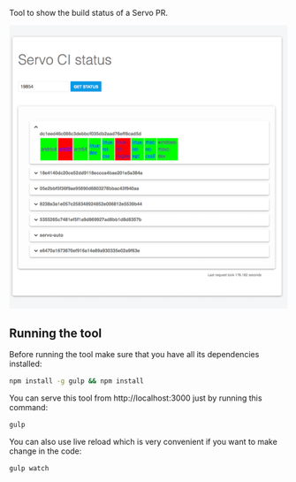 Tool to show the build status of a Servo PR.

![screenshot](screenshot.png)

## Running the tool
Before running the tool make sure that you have all its dependencies installed:
```bash
npm install -g gulp && npm install
```

You can serve this tool from http://localhost:3000 just by running this command:
```bash
gulp
```

You can also use live reload which is very convenient if you want to make change in the code:
```bash
gulp watch
```
